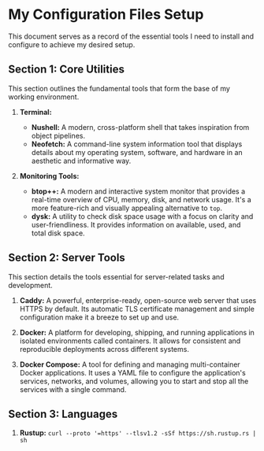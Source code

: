 # My Configuration Files Setup

This document serves as a record of the essential tools I need to install and configure to achieve my desired setup.

## Section 1: Core Utilities

This section outlines the fundamental tools that form the base of my working environment.

1.  **Terminal:**
    * **Nushell:** A modern, cross-platform shell that takes inspiration from object pipelines.
    * **Neofetch:** A command-line system information tool that displays details about my operating system, software, and hardware in an aesthetic and informative way.

2.  **Monitoring Tools:**
    * **btop++:** A modern and interactive system monitor that provides a real-time overview of CPU, memory, disk, and network usage. It's a more feature-rich and visually appealing alternative to `top`.
    * **dysk:** A utility to check disk space usage with a focus on clarity and user-friendliness. It provides information on available, used, and total disk space.

## Section 2: Server Tools

This section details the tools essential for server-related tasks and development.

1.  **Caddy:** A powerful, enterprise-ready, open-source web server that uses HTTPS by default. Its automatic TLS certificate management and simple configuration make it a breeze to set up and use.

2.  **Docker:** A platform for developing, shipping, and running applications in isolated environments called containers. It allows for consistent and reproducible deployments across different systems.

3.  **Docker Compose:** A tool for defining and managing multi-container Docker applications. It uses a YAML file to configure the application's services, networks, and volumes, allowing you to start and stop all the services with a single command.

## Section 3: Languages

1. **Rustup:** `curl --proto '=https' --tlsv1.2 -sSf https://sh.rustup.rs | sh`
